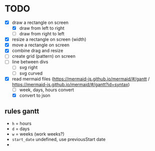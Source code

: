 # TODO

- [x] draw a rectangle on screen
  - [x] draw from left to right
  - [ ] draw from right to left
- [x] resize a rectangle on screen (width)
- [x] move a rectangle on screen
- [x] combine drag and resize
- [ ] create grid (pattern) on screen
- [ ] line between divs
  - [ ] svg right
  - [ ] svg curved
- [x] read mermaid files (https://mermaid-js.github.io/mermaid/#/gantt / https://mermaid-js.github.io/mermaid/#/gantt?id=syntax)
  - [ ] week, days, hours convert
  - [x] convert to json

## rules gantt

- `h` = hours
- `d` = days
- `w` = weeks (work weeks?)
- `start_date` undefined, use previousStart date
-
